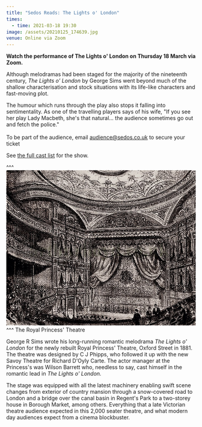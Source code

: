 ```yaml
---
title: "Sedos Reads: The Lights o' London"
times:
  - time: 2021-03-18 19:30
image: /assets/20210125_174639.jpg
venue: Online via Zoom
---
```

**Watch the performance of The Lights o' London on Thursday 18 March via Zoom.**

Although melodramas had been staged for the majority of the nineteenth century, *The Lights o' London* by George Sims went beyond much of the shallow characterisation and stock situations with its life-like characters and fast-moving plot. 

The humour which runs through the play also stops it falling into sentimentality. As one of the travelling players says of his wife, "If you see her play Lady Macbeth, she's that natural... the audience sometimes go out and fetch the police." \
\
To be part of the audience, email [audience@sedos.co.uk](mailto:audience@sedos.co.uk) to secure your ticket

See [the full cast list](https://sedos.co.uk/news/2021-03-04-the-lights-o-london-cast-revealed) for the show.

^^^ ![](/assets/20210125_153857.jpg)
^^^ The Royal Princess' Theatre

George R Sims wrote his long-running romantic melodrama *The Lights o' London* for the newly rebuilt Royal Princess' Theatre, Oxford Street in 1881. The theatre was designed by C J Phipps, who followed it up with the new Savoy Theatre for Richard D'Oyly Carte. The actor manager at the Princess's was Wilson Barrett who, needless to say, cast himself in the romantic lead in *The Lights o' London.* 

The stage was equipped with all the latest machinery enabling swift scene changes from exterior of country mansion through a snow-covered road to London and a bridge over the canal basin in Regent's Park to a two-storey house in Borough Market, among others. Everything that a late Victorian theatre audience expected in this 2,000 seater theatre, and what modern day audiences expect from a cinema blockbuster.
